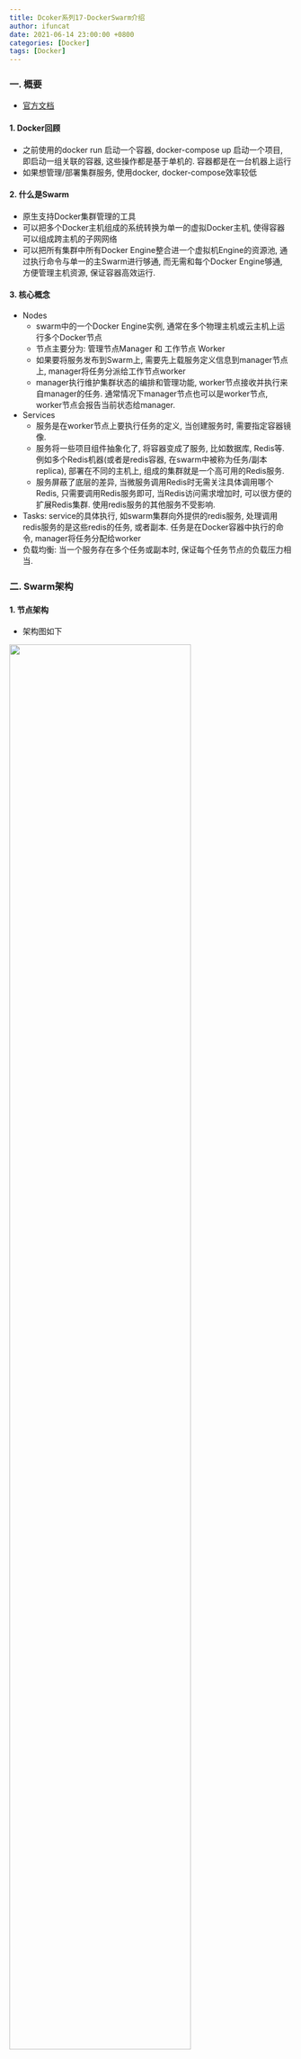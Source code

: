 ```yaml
---
title: Dcoker系列17-DockerSwarm介绍
author: ifuncat
date: 2021-06-14 23:00:00 +0800
categories: [Docker]
tags: [Docker]
---
```


### 一. 概要
- [官方文档](https://docs.docker.com/engine/swarm/key-concepts/)

#### 1. Docker回顾

- 之前使用的docker run 启动一个容器, docker-compose up 启动一个项目, 即启动一组关联的容器, 这些操作都是基于单机的. 容器都是在一台机器上运行
- 如果想管理/部署集群服务, 使用docker, docker-compose效率较低

#### 2. 什么是Swarm

- 原生支持Docker集群管理的工具
- 可以把多个Docker主机组成的系统转换为单一的虚拟Docker主机, 使得容器可以组成跨主机的子网网络
- 可以把所有集群中所有Docker Engine整合进一个虚拟机Engine的资源池, 通过执行命令与单一的主Swarm进行够通, 而无需和每个Docker Engine够通, 方便管理主机资源, 保证容器高效运行.

#### 3. 核心概念

- Nodes
   - swarm中的一个Docker Engine实例, 通常在多个物理主机或云主机上运行多个Docker节点
   - 节点主要分为: 管理节点Manager 和 工作节点 Worker
   - 如果要将服务发布到Swarm上, 需要先上载服务定义信息到manager节点上, manager将任务分派给工作节点worker
   - manager执行维护集群状态的编排和管理功能, worker节点接收并执行来自manager的任务. 通常情况下manager节点也可以是worker节点, worker节点会报告当前状态给manager.
- Services
   - 服务是在worker节点上要执行任务的定义, 当创建服务时, 需要指定容器镜像.
   - 服务将一些项目组件抽象化了, 将容器变成了服务, 比如数据库, Redis等. 例如多个Redis机器(或者是redis容器, 在swarm中被称为任务/副本replica), 部署在不同的主机上, 组成的集群就是一个高可用的Redis服务.
   - 服务屏蔽了底层的差异, 当微服务调用Redis时无需关注具体调用哪个Redis, 只需要调用Redis服务即可, 当Redis访问需求增加时, 可以很方便的扩展Redis集群. 使用redis服务的其他服务不受影响.
- Tasks: service的具体执行, 如swarm集群向外提供的redis服务, 处理调用redis服务的是这些redis的任务, 或者副本. 任务是在Docker容器中执行的命令, manager将任务分配给worker
- 负载均衡: 当一个服务存在多个任务或副本时, 保证每个任务节点的负载压力相当.

### 二. Swarm架构

#### 1. 节点架构

- 架构图如下

<img src="https://cdn.jsdelivr.net/gh/ifuncat/blog-images/post/docker/docker17-1.png" width="80%">


- Swarm集群主要由管理节点(Manager)和工作节点(Worker)构成
- Manager: 负责整个集群的管理工作, 包括集群配置, 服务管理等所有跟集群相关的工作, 操作都是在Manager上操作的
- Worker: 主要负责运行相应的服务来执行任务

#### 2. service, task, container的关系

- 每个服务下面都有一个或多个任务, 如集群中的redis服务, 由其下面的三个redis任务(副本)来响应redis服务请求的, 具体由redis容器来实现.

<img src="https://cdn.jsdelivr.net/gh/ifuncat/blog-images/post/docker/docker17-2.png" width="60%">

### 三. docker Swarm 常用命令

- docker swarm swarm 集群本身相关
- docker node 节点相关
- docker service 服务相关
- docker network  网络相关
- docker stack  多服务集群一键部署, 类似于docker-compose(多容器一键部署)
- docker secret 安全相关
- docker config docker全局配置

### 四. Raft 分布式一致性协议

- [参考文章](https://www.cnblogs.com/chenhao-zsh/p/10608359.html)

#### 1. 什么是分布式一致性协议

- 分布式: 多个节点互为副本, 副本之间可以是平等关系, 也可以是主从关系
- 一致性: 保证各个节点上的数据一致性, 只要是提交的数据一定保证一致

#### 2. raft如何做到保证数据一致性

- 简单理解为通过选举机制，日志复制来保证系统数据的一致性